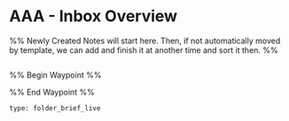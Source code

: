# AAA - Inbox Overview

 %%
 Newly Created Notes will start here. Then, if not automatically moved by template, we can add and finish it at another time and sort it then.
 %%

```button

```




%% Begin Waypoint %%


%% End Waypoint %%

```ccard
type: folder_brief_live
```
 
